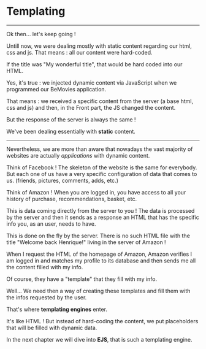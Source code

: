 # Templating

---

Ok then... let's keep going !

Untill now, we were dealing mostly with static content regarding our html, css and js. That means : all our content were hard-coded.

If the title was "My wonderful title", that would be hard coded into our HTML.

Yes, it's true : we injected dynamic content via JavaScript when we programmed our BeMovies application.

That means : we received a specific content from the server (a base html, css and js) and then, in the Front part, the JS changed the content.

But the response of the server is always the same !

We've been dealing essentially with **static** content.

---

Nevertheless, we are more than aware that nowadays the vast majority of websites are actually _applications_ with dynamic content.

Think of Facebook ! The skeleton of the website is the same for everybody. But each one of us have a very specific configuration of data that comes to us. (friends, pictures, comments, adds, etc.)

Think of Amazon ! When you are logged in, you have access to all your history of purchase, recommendations, basket, etc.

This is data coming directly from the server to you ! The data is processed by the server and then it sends as a response an HTML that has the specific info you, as an user, needs to have.

This is done on the fly by the server. There is no such HTML file with the title "Welcome back Henrique!" living in the server of Amazon !

When I request the HTML of the homepage of Amazon, Amazon verifies I am logged in and matches my profile to its database and then sends me all the content filled with my info.

Of course, they have a "template" that they fill with my info.

Well... We need then a way of creating these templates and fill them with the infos requested by the user.

That's where **templating engines** enter.

It's like HTML ! But instead of hard-coding the content, we put placeholders that will be filled with dynamic data.

In the next chapter we will dive into **EJS**, that is such a templating engine.
